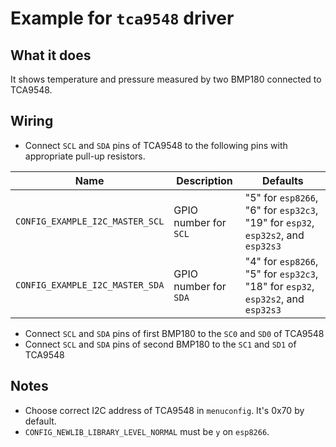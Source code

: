 # Example for `tca9548` driver

## What it does

It shows temperature and pressure measured by two BMP180 connected to TCA9548.

## Wiring

- Connect `SCL` and `SDA` pins of TCA9548 to the following pins with appropriate pull-up
resistors.

| Name | Description | Defaults |
|------|-------------|----------|
| `CONFIG_EXAMPLE_I2C_MASTER_SCL` | GPIO number for `SCL` | "5" for `esp8266`, "6" for `esp32c3`, "19" for `esp32`, `esp32s2`, and `esp32s3` |
| `CONFIG_EXAMPLE_I2C_MASTER_SDA` | GPIO number for `SDA` | "4" for `esp8266`, "5" for `esp32c3`, "18" for `esp32`, `esp32s2`, and `esp32s3` |

- Connect `SCL` and `SDA` pins of first BMP180 to the `SC0` and `SD0` of TCA9548 
- Connect `SCL` and `SDA` pins of second BMP180 to the `SC1` and `SD1` of TCA9548

## Notes

- Choose correct I2C address of TCA9548 in `menuconfig`. It's 0x70 by default.
- `CONFIG_NEWLIB_LIBRARY_LEVEL_NORMAL` must be `y` on `esp8266`.
